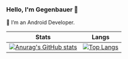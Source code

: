 ### Hello, I'm Gegenbauer 👋
🔭 I’m an Android Developer.

|Stats|Langs|
|--|--|
|[![Anurag's GitHub stats](https://github-readme-stats.vercel.app/api?username=Gegenbauer)](https://github.com/Gegenbauer/github-readme-stats)|[![Top Langs](https://github-readme-stats.vercel.app/api/top-langs/?username=Gegenbauer)](https://github.com/Gegenbauer/github-readme-stats)|
